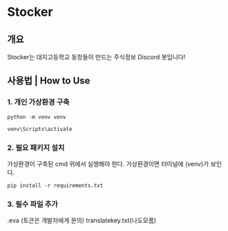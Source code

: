 # Stocker
## 개요
Stocker는 대지고등학교 동창들이 만드는 주식정보 Discord 봇입니다!

## 사용법 | How to Use
### 1. 개인 가상환경 구축
```
python -m venv venv
```
```
venv\Scripts\activate
```

### 2. 필요 패키지 설치
가상환경이 구축된 cmd 위에서 실행해야 한다. 가상환경이면 터미널에 (venv)가 보인다.
```
pip install -r requirements.txt
```

### 3. 필수 파일 추가
.eva (토큰은 개발자에게 문의)
translatekey.txt(나도모름)

